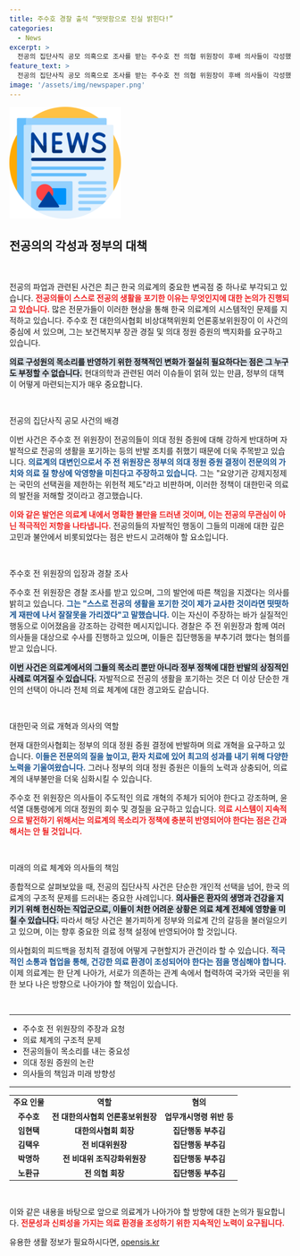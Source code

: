 ```yaml
---
title: 주수호 경찰 출석 “떳떳함으로 진실 밝힌다!”
categories:
  - News
excerpt: >
  전공의 집단사직 공모 의혹으로 조사를 받는 주수호 전 의협 위원장이 후배 의사들이 각성했다며 정부의 의대 증원 백지화를 요구했다. 그는 이 제도가 의료의 미래를 위협한다고 경고하며, 보건복지부 장관 경질도 촉구했다.
feature_text: >
  전공의 집단사직 공모 의혹으로 조사를 받는 주수호 전 의협 위원장이 후배 의사들이 각성했다며 정부의 의대 증원 백지화를 요구했다. 그는 이 제도가 의료의 미래를 위협한다고 경고하며, 보건복지부 장관 경질도 촉구했다.
image: '/assets/img/newspaper.png'
---
```


<p><img src="/assets/img/newspaper.png" alt="kimp 속보" /></p>

<h2 data-ke-size="size26">전공의의 각성과 정부의 대책</h2>

<p data-ke-size="size16">&nbsp;</p>

<p>전공의 파업과 관련된 사건은 최근 한국 의료계의 중요한 변곡점 중 하나로 부각되고 있습니다. <b><span style="color: #ee2323;">전공의들이 스스로 전공의 생활을 포기한 이유는 무엇인지에 대한 논의가 진행되고 있습니다.</span></b> 많은 전문가들이 이러한 현상을 통해 한국 의료계의 시스템적인 문제를 지적하고 있습니다. 주수호 전 대한의사협회 비상대책위원회 언론홍보위원장이 이 사건의 중심에 서 있으며, 그는 보건복지부 장관 경질 및 의대 정원 증원의 백지화를 요구하고 있습니다.</p>

<p><b><span style="background-color: #21538527;">의료 구성원의 목소리를 반영하기 위한 정책적인 변화가 절실히 필요하다는 점은 그 누구도 부정할 수 없습니다.</span></b> 현대의학과 관련된 여러 이슈들이 얽혀 있는 만큼, 정부의 대책이 어떻게 마련되는지가 매우 중요합니다.</p>

<p data-ke-size="size16">&nbsp;</p>

<p>전공의 집단사직 공모 사건의 배경</p>

<p>이번 사건은 주수호 전 위원장이 전공의들이 의대 정원 증원에 대해 강하게 반대하며 자발적으로 전공의 생활을 포기하는 등의 반발 조치를 취했기 때문에 더욱 주목받고 있습니다. <b><span style="color: #1a5490;">의료계의 대변인으로서 주 전 위원장은 정부의 의대 정원 증원 결정이 전문의의 가치와 의료 질 향상에 악영향을 미친다고 주장하고 있습니다.</span></b> 그는 "요양기관 강제지정제는 국민의 선택권을 제한하는 위헌적 제도"라고 비판하며, 이러한 정책이 대한민국 의료의 발전을 저해할 것이라고 경고했습니다. </p>

<p><b><span style="color: #ee2323;">이와 같은 발언은 의료계 내에서 명확한 불만을 드러낸 것이며, 이는 전공의 무관심이 아닌 적극적인 저항을 나타냅니다.</span></b> 전공의들의 자발적인 행동이 그들의 미래에 대한 깊은 고민과 불안에서 비롯되었다는 점은 반드시 고려해야 할 요소입니다.</p>

<p data-ke-size="size16">&nbsp;</p>

<p>주수호 전 위원장의 입장과 경찰 조사</p>

<p>주수호 전 위원장은 경찰 조사를 받고 있으며, 그의 발언에 따른 책임을 지겠다는 의사를 밝히고 있습니다. <b><span style="color: #1a5490;">그는 "스스로 전공의 생활을 포기한 것이 제가 교사한 것이라면 떳떳하게 재판에 나서 잘잘못을 가리겠다"고 말했습니다.</span></b> 이는 자신이 주장하는 바가 실질적인 행동으로 이어졌음을 강조하는 강력한 메시지입니다. 경찰은 주 전 위원장과 함께 여러 의사들을 대상으로 수사를 진행하고 있으며, 이들은 집단행동을 부추기려 했다는 혐의를 받고 있습니다.</p>

<p><b><span style="background-color: #21538527;">이번 사건은 의료계에서의 그들의 목소리 뿐만 아니라 정부 정책에 대한 반발의 상징적인 사례로 여겨질 수 있습니다.</span></b> 자발적으로 전공의 생활을 포기하는 것은 더 이상 단순한 개인의 선택이 아니라 전체 의료 체계에 대한 경고와도 같습니다.</p>

<p data-ke-size="size16">&nbsp;</p>

<p>대한민국 의료 개혁과 의사의 역할</p>

<p>현재 대한의사협회는 정부의 의대 정원 증원 결정에 반발하며 의료 개혁을 요구하고 있습니다. <b><span style="color: #1a5490;">이들은 전문의의 질을 높이고, 환자 치료에 있어 최고의 성과를 내기 위해 다양한 노력을 기울여왔습니다.</span></b> 그러나 정부의 의대 정원 증원은 이들의 노력과 상충되어, 의료계의 내부불만을 더욱 심화시킬 수 있습니다. </p>

<p>주수호 전 위원장은 의사들이 주도적인 의료 개혁의 주체가 되어야 한다고 강조하며, 윤석열 대통령에게 의대 정원의 회수 및 경질을 요구하고 있습니다. <b><span style="color: #ee2323;">의료 시스템이 지속적으로 발전하기 위해서는 의료계의 목소리가 정책에 충분히 반영되어야 한다는 점은 간과해서는 안 될 것입니다.</span></b></p>

<p data-ke-size="size16">&nbsp;</p>

<p>미래의 의료 체계와 의사들의 책임</p>

<p>종합적으로 살펴보았을 때, 전공의 집단사직 사건은 단순한 개인적 선택을 넘어, 한국 의료계의 구조적 문제를 드러내는 중요한 사례입니다. <b><span style="background-color: #21538527;">의사들은 환자의 생명과 건강을 지키기 위해 헌신하는 직업군으로, 이들이 처한 어려운 상황은 의료 체계 전체에 영향을 미칠 수 있습니다.</span></b> 따라서 해당 사건은 불가피하게 정부와 의료계 간의 갈등을 불러일으키고 있으며, 이는 향후 중요한 의료 정책 설정에 반영되어야 할 것입니다.</p>

<p>의사협회의 피드백을 정치적 결정에 어떻게 구현할지가 관건이라 할 수 있습니다. <b><span style="color: #1a5490;">적극적인 소통과 협업을 통해, 건강한 의료 환경이 조성되어야 한다는 점을 명심해야 합니다.</span></b> 이제 의료계는 한 단계 나아가, 서로가 의존하는 관계 속에서 협력하여 국가와 국민을 위한 보다 나은 방향으로 나아가야 할 책임이 있습니다. </p>

<p data-ke-size="size16">&nbsp;</p>

<hr>

<ul>
    <li>주수호 전 위원장의 주장과 요청</li>
    <li>의료 체계의 구조적 문제</li>
    <li>전공의들이 목소리를 내는 중요성</li>
    <li>의대 정원 증원의 논란</li>
    <li>의사들의 책임과 미래 방향성</li>
</ul>

<hr>

<table>
    <tr>
        <td style="text-align: center; height: 17px;"><b>주요 인물</b></td>
        <td style="text-align: center; height: 17px;"><b>역할</b></td>
        <td style="text-align: center; height: 17px;"><b>혐의</b></td>
    </tr>
    <tr>
        <td style="text-align: center; height: 17px;"><b>주수호</b></td>
        <td style="text-align: center; height: 17px;"><b>전 대한의사협회 언론홍보위원장</b></td>
        <td style="text-align: center; height: 17px;"><b>업무개시명령 위반 등</b></td>
    </tr>
    <tr>
        <td style="text-align: center; height: 17px;"><b>임현택</b></td>
        <td style="text-align: center; height: 17px;"><b>대한의사협회 회장</b></td>
        <td style="text-align: center; height: 17px;"><b>집단행동 부추김</b></td>
    </tr>
    <tr>
        <td style="text-align: center; height: 17px;"><b>김택우</b></td>
        <td style="text-align: center; height: 17px;"><b>전 비대위원장</b></td>
        <td style="text-align: center; height: 17px;"><b>집단행동 부추김</b></td>
    </tr>
    <tr>
        <td style="text-align: center; height: 17px;"><b>박명하</b></td>
        <td style="text-align: center; height: 17px;"><b>전 비대위 조직강화위원장</b></td>
        <td style="text-align: center; height: 17px;"><b>집단행동 부추김</b></td>
    </tr>
    <tr>
        <td style="text-align: center; height: 17px;"><b>노환규</b></td>
        <td style="text-align: center; height: 17px;"><b>전 의협 회장</b></td>
        <td style="text-align: center; height: 17px;"><b>집단행동 부추김</b></td>
    </tr>
</table> 

<p data-ke-size="size16">&nbsp;</p>

<p>이와 같은 내용을 바탕으로 앞으로 의료계가 나아가야 할 방향에 대한 논의가 필요합니다. <b><span style="color: #ee2323;">전문성과 신뢰성을 가지는 의료 환경을 조성하기 위한 지속적인 노력이 요구됩니다.</span></b></p>
유용한 생활 정보가 필요하시다면, <a href="https://opensis.kr" rel="dofollow">opensis.kr</a>



